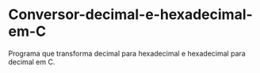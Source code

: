 # Conversor-decimal-e-hexadecimal-em-C
Programa que transforma decimal para hexadecimal e hexadecimal para decimal em C.

